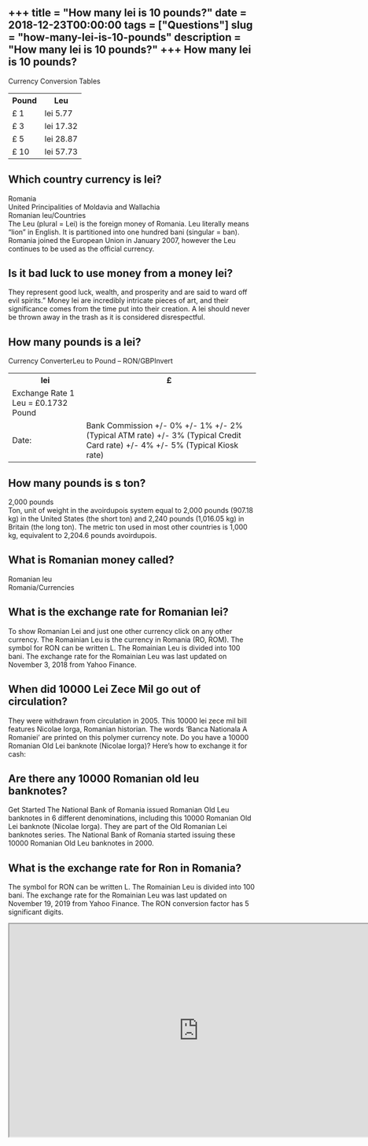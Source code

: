 +++
title = "How many lei is 10 pounds?"
date = 2018-12-23T00:00:00
tags = ["Questions"]
slug = "how-many-lei-is-10-pounds"
description = "How many lei is 10 pounds?"
+++
How many lei is 10 pounds?
--------------------------

Currency Conversion Tables

<table><tr><th>Pound</th><th>Leu</th></tr><tr><td>£ 1</td><td>lei 5.77</td></tr><tr><td>£ 3</td><td>lei 17.32</td></tr><tr><td>£ 5</td><td>lei 28.87</td></tr><tr><td>£ 10</td><td>lei 57.73</td></tr></table>

Which country currency is lei?
------------------------------

 Romania  
United Principalities of Moldavia and Wallachia  
Romanian leu/Countries  
The Leu (plural = Lei) is the foreign money of Romania. Leu literally means “lion” in English. It is partitioned into one hundred bani (singular = ban). Romania joined the European Union in January 2007, however the Leu continues to be used as the official currency.

Is it bad luck to use money from a money lei?
---------------------------------------------

They represent good luck, wealth, and prosperity and are said to ward off evil spirits.” Money lei are incredibly intricate pieces of art, and their significance comes from the time put into their creation. A lei should never be thrown away in the trash as it is considered disrespectful.

How many pounds is a lei?
-------------------------

Currency ConverterLeu to Pound – RON/GBPInvert

<table><tr><th>lei</th><th>£</th></tr><tr><td>Exchange Rate 1 Leu = £0.1732 Pound</td></tr><tr><td>Date:</td><td>Bank Commission +/- 0% +/- 1% +/- 2% (Typical ATM rate) +/- 3% (Typical Credit Card rate) +/- 4% +/- 5% (Typical Kiosk rate)</td></tr></table>

How many pounds is s ton?
-------------------------

2,000 pounds  
Ton, unit of weight in the avoirdupois system equal to 2,000 pounds (907.18 kg) in the United States (the short ton) and 2,240 pounds (1,016.05 kg) in Britain (the long ton). The metric ton used in most other countries is 1,000 kg, equivalent to 2,204.6 pounds avoirdupois.

What is Romanian money called?
------------------------------

Romanian leu  
Romania/Currencies

What is the exchange rate for Romanian lei?
-------------------------------------------

To show Romanian Lei and just one other currency click on any other currency. The Romainian Leu is the currency in Romania (RO, ROM). The symbol for RON can be written L. The Romainian Leu is divided into 100 bani. The exchange rate for the Romainian Leu was last updated on November 3, 2018 from Yahoo Finance.

When did 10000 Lei Zece Mil go out of circulation?
--------------------------------------------------

They were withdrawn from circulation in 2005. This 10000 lei zece mil bill features Nicolae Iorga, Romanian historian. The words ‘Banca Nationala A Romaniei’ are printed on this polymer currency note. Do you have a 10000 Romanian Old Lei banknote (Nicolae Iorga)? Here’s how to exchange it for cash:

Are there any 10000 Romanian old leu banknotes?
-----------------------------------------------

Get Started The National Bank of Romania issued Romanian Old Leu banknotes in 6 different denominations, including this 10000 Romanian Old Lei banknote (Nicolae Iorga). They are part of the Old Romanian Lei banknotes series. The National Bank of Romania started issuing these 10000 Romanian Old Leu banknotes in 2000.

What is the exchange rate for Ron in Romania?
---------------------------------------------

The symbol for RON can be written L. The Romainian Leu is divided into 100 bani. The exchange rate for the Romainian Leu was last updated on November 19, 2019 from Yahoo Finance. The RON conversion factor has 5 significant digits.

<iframe allow="accelerometer; autoplay; clipboard-write; encrypted-media; gyroscope; picture-in-picture" allowfullscreen="" class="__youtube_prefs__  epyt-is-override  no-lazyload" data-no-lazy="1" data-origheight="433" data-origwidth="770" data-skipgform_ajax_framebjll="" height="433" id="_ytid_42428" loading="lazy" src="https://www.youtube.com/embed/dzLxTNJWvUM?enablejsapi=1&autoplay=0&cc_load_policy=0&cc_lang_pref=&iv_load_policy=1&loop=0&modestbranding=0&rel=1&fs=1&playsinline=0&autohide=2&theme=dark&color=red&controls=1&" title="YouTube player" width="770"></iframe>